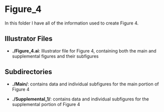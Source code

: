 # Figure_4

In this folder I have all of the information used to create Figure 4.

## Illustrator Files

+ **./Figure_4.ai**: Illustrator file for Figure 4, containing both the main and
supplemental figures and their subfigures

## Subdirectories

+ **./Main/**: contains data and individual subfigures for the main portion of
Figure 4

+ **./Supplemental_1/**: contains data and individual subfigures for the
supplemental portion of Figure 4
